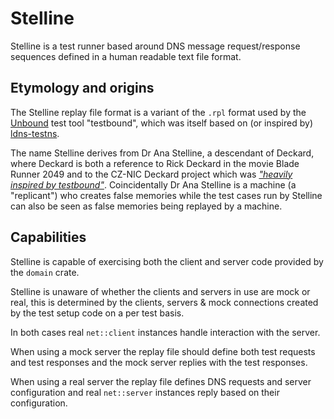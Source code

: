 # Stelline

Stelline is a test runner based around DNS message request/response sequences defined in a human readable text file format.

## Etymology and origins

The Stelline replay file format is a variant of the `.rpl` format used by the [Unbound](https://www.unbound.net/) test tool "testbound", which was itself based on (or inspired by) [ldns-testns](https://nlnetlabs.nl/projects/ldns/about/).

The name Stelline derives from Dr Ana Stelline, a descendant of Deckard, where Deckard is both a reference to Rick Deckard in the movie Blade Runner 2049 and to the CZ-NIC Deckard project which was [_"heavily inspired by testbound"_](https://lists.nlnetlabs.nl/pipermail/unbound-users/2017-March/004699.html). Coincidentally Dr Ana Stelline is a machine (a "replicant") who creates false memories while the test cases run by Stelline can also be seen as false memories being replayed by a machine.

## Capabilities

Stelline is capable of exercising both the client and server code provided by the `domain` crate.

Stelline is unaware of whether the clients and servers in use are mock or real, this is determined by the clients, servers & mock connections created by the test setup code on a per test basis.

In both cases real `net::client` instances handle interaction with the server.

When using a mock server the replay file should define both test requests and test responses and the mock server replies with the test responses.

When using a real server the replay file defines DNS requests and server configuration and real `net::server` instances reply based on their configuration.
